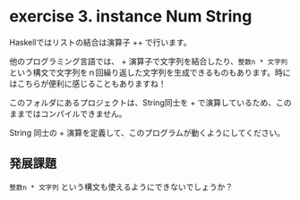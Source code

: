# exercise 3. instance Num String

Haskellではリストの結合は演算子 ++ で行います。

他のプログラミング言語では、 + 演算子で文字列を結合したり、`整数n * 文字列`という構文で文字列をｎ回繰り返した文字列を生成できるものもあります。時にはこちらが便利に感じることもありますね！

このフォルダにあるプロジェクトは、String同士を + で演算しているため、このままではコンパイルできません。

String 同士の + 演算を定義して、このプログラムが動くようにしてください。

## 発展課題

`整数n * 文字列` という構文も使えるようにできないでしょうか？
